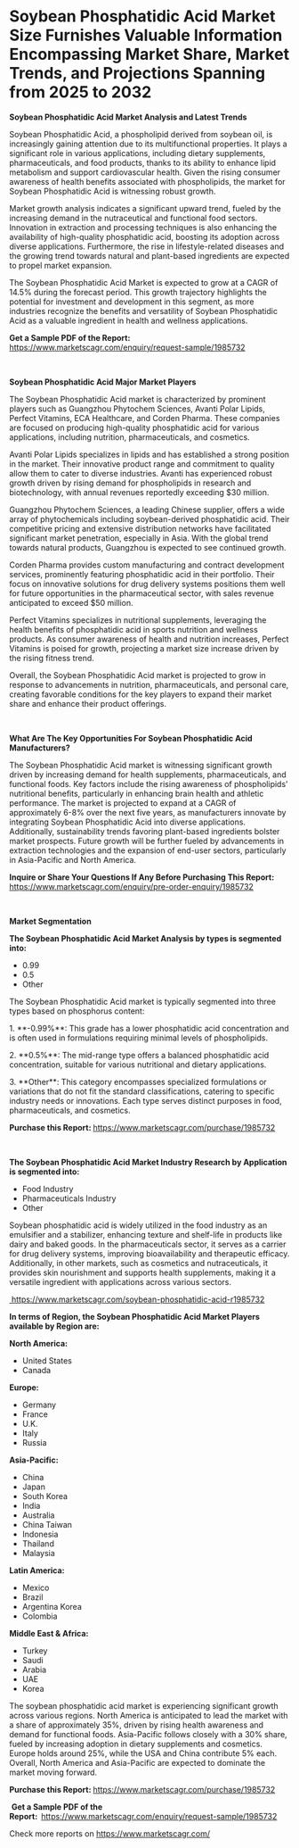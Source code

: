 <p><h1>Soybean Phosphatidic Acid Market Size Furnishes Valuable Information Encompassing Market Share, Market Trends, and Projections Spanning from 2025 to 2032</h1></p><p><strong>Soybean Phosphatidic Acid Market Analysis and Latest Trends</strong></p>
<p><p>Soybean Phosphatidic Acid, a phospholipid derived from soybean oil, is increasingly gaining attention due to its multifunctional properties. It plays a significant role in various applications, including dietary supplements, pharmaceuticals, and food products, thanks to its ability to enhance lipid metabolism and support cardiovascular health. Given the rising consumer awareness of health benefits associated with phospholipids, the market for Soybean Phosphatidic Acid is witnessing robust growth.</p><p>Market growth analysis indicates a significant upward trend, fueled by the increasing demand in the nutraceutical and functional food sectors. Innovation in extraction and processing techniques is also enhancing the availability of high-quality phosphatidic acid, boosting its adoption across diverse applications. Furthermore, the rise in lifestyle-related diseases and the growing trend towards natural and plant-based ingredients are expected to propel market expansion.</p><p>The Soybean Phosphatidic Acid Market is expected to grow at a CAGR of 14.5% during the forecast period. This growth trajectory highlights the potential for investment and development in this segment, as more industries recognize the benefits and versatility of Soybean Phosphatidic Acid as a valuable ingredient in health and wellness applications.</p></p>
<p><strong>Get a Sample PDF of the Report:&nbsp;</strong> <a href="https://www.marketscagr.com/enquiry/request-sample/1985732?utm_campaign=2782&utm_medium=2&utm_source=Github&utm_content=ia&utm_term=03042025&utm_id=soybean-phosphatidic-acid">https://www.marketscagr.com/enquiry/request-sample/1985732</a></p>
<p>&nbsp;</p>
<p><strong>Soybean Phosphatidic Acid Major Market Players</strong></p>
<p><p>The Soybean Phosphatidic Acid market is characterized by prominent players such as Guangzhou Phytochem Sciences, Avanti Polar Lipids, Perfect Vitamins, ECA Healthcare, and Corden Pharma. These companies are focused on producing high-quality phosphatidic acid for various applications, including nutrition, pharmaceuticals, and cosmetics.</p><p>Avanti Polar Lipids specializes in lipids and has established a strong position in the market. Their innovative product range and commitment to quality allow them to cater to diverse industries. Avanti has experienced robust growth driven by rising demand for phospholipids in research and biotechnology, with annual revenues reportedly exceeding $30 million.</p><p>Guangzhou Phytochem Sciences, a leading Chinese supplier, offers a wide array of phytochemicals including soybean-derived phosphatidic acid. Their competitive pricing and extensive distribution networks have facilitated significant market penetration, especially in Asia. With the global trend towards natural products, Guangzhou is expected to see continued growth.</p><p>Corden Pharma provides custom manufacturing and contract development services, prominently featuring phosphatidic acid in their portfolio. Their focus on innovative solutions for drug delivery systems positions them well for future opportunities in the pharmaceutical sector, with sales revenue anticipated to exceed $50 million.</p><p>Perfect Vitamins specializes in nutritional supplements, leveraging the health benefits of phosphatidic acid in sports nutrition and wellness products. As consumer awareness of health and nutrition increases, Perfect Vitamins is poised for growth, projecting a market size increase driven by the rising fitness trend.</p><p>Overall, the Soybean Phosphatidic Acid market is projected to grow in response to advancements in nutrition, pharmaceuticals, and personal care, creating favorable conditions for the key players to expand their market share and enhance their product offerings.</p></p>
<p>&nbsp;</p>
<p><strong>What Are The Key Opportunities For Soybean Phosphatidic Acid Manufacturers?</strong></p>
<p><p>The Soybean Phosphatidic Acid market is witnessing significant growth driven by increasing demand for health supplements, pharmaceuticals, and functional foods. Key factors include the rising awareness of phospholipids' nutritional benefits, particularly in enhancing brain health and athletic performance. The market is projected to expand at a CAGR of approximately 6-8% over the next five years, as manufacturers innovate by integrating Soybean Phosphatidic Acid into diverse applications. Additionally, sustainability trends favoring plant-based ingredients bolster market prospects. Future growth will be further fueled by advancements in extraction technologies and the expansion of end-user sectors, particularly in Asia-Pacific and North America.</p></p>
<p><strong>Inquire or Share Your Questions If Any Before Purchasing This Report:</strong> <a href="https://www.marketscagr.com/enquiry/pre-order-enquiry/1985732?utm_campaign=2782&utm_medium=2&utm_source=Github&utm_content=ia&utm_term=03042025&utm_id=soybean-phosphatidic-acid">https://www.marketscagr.com/enquiry/pre-order-enquiry/1985732</a></p>
<p>&nbsp;</p>
<p><strong>Market Segmentation</strong></p>
<p><strong>The Soybean Phosphatidic Acid Market Analysis by types is segmented into:</strong></p>
<p><ul><li>0.99</li><li>0.5</li><li>Other</li></ul></p>
<p><p>The Soybean Phosphatidic Acid market is typically segmented into three types based on phosphorus content: </p><p>1. **-0.99%**: This grade has a lower phosphatidic acid concentration and is often used in formulations requiring minimal levels of phospholipids.</p><p>  </p><p>2. **0.5%**: The mid-range type offers a balanced phosphatidic acid concentration, suitable for various nutritional and dietary applications.</p><p>  </p><p>3. **Other**: This category encompasses specialized formulations or variations that do not fit the standard classifications, catering to specific industry needs or innovations. Each type serves distinct purposes in food, pharmaceuticals, and cosmetics.</p></p>
<p><strong>Purchase this Report:&nbsp;</strong><a href="https://www.marketscagr.com/purchase/1985732?utm_campaign=2782&utm_medium=2&utm_source=Github&utm_content=ia&utm_term=03042025&utm_id=soybean-phosphatidic-acid">https://www.marketscagr.com/purchase/1985732</a></p>
<p>&nbsp;</p>
<p><strong>The Soybean Phosphatidic Acid Market Industry Research by Application is segmented into:</strong></p>
<p><ul><li>Food Industry</li><li>Pharmaceuticals Industry</li><li>Other</li></ul></p>
<p><p>Soybean phosphatidic acid is widely utilized in the food industry as an emulsifier and a stabilizer, enhancing texture and shelf-life in products like dairy and baked goods. In the pharmaceuticals sector, it serves as a carrier for drug delivery systems, improving bioavailability and therapeutic efficacy. Additionally, in other markets, such as cosmetics and nutraceuticals, it provides skin nourishment and supports health supplements, making it a versatile ingredient with applications across various sectors.</p></p>
<p><a href="https://www.marketscagr.com/soybean-phosphatidic-acid-r1985732?utm_campaign=2782&utm_medium=2&utm_source=Github&utm_content=ia&utm_term=03042025&utm_id=soybean-phosphatidic-acid">&nbsp;https://www.marketscagr.com/soybean-phosphatidic-acid-r1985732</a></p>
<p><strong>In terms of Region, the Soybean Phosphatidic Acid Market Players available by Region are:</strong></p>
<p>
    <p> <strong> North America: </strong>
        <ul>
            <li>United States</li>
            <li>Canada</li>
        </ul>
        </p> 
    <p> <strong> Europe: </strong>
        <ul>
            <li>Germany</li>
            <li>France</li>
            <li>U.K.</li>
            <li>Italy</li>
            <li>Russia</li>
        </ul>
        </p> 
    <p> <strong> Asia-Pacific: </strong>
        <ul>
            <li>China</li>
            <li>Japan</li>
            <li>South Korea</li>
            <li>India</li>
            <li>Australia</li>
            <li>China Taiwan</li>
            <li>Indonesia</li>
            <li>Thailand</li>
            <li>Malaysia</li>
        </ul>
        </p> 
    <p> <strong> Latin America: </strong>
        <ul>
            <li>Mexico</li>
            <li>Brazil</li>
            <li>Argentina Korea</li>
            <li>Colombia</li>
        </ul>
        </p> 
    <p> <strong> Middle East & Africa: </strong>
        <ul>
            <li>Turkey</li>
            <li>Saudi</li>
            <li>Arabia</li>
            <li>UAE</li>
            <li>Korea</li>
        </ul>
    </p>
    </p>
<p><p>The soybean phosphatidic acid market is experiencing significant growth across various regions. North America is anticipated to lead the market with a share of approximately 35%, driven by rising health awareness and demand for functional foods. Asia-Pacific follows closely with a 30% share, fueled by increasing adoption in dietary supplements and cosmetics. Europe holds around 25%, while the USA and China contribute 5% each. Overall, North America and Asia-Pacific are expected to dominate the market moving forward.</p></p>
<p><strong>Purchase this Report: </strong><a href="https://www.marketscagr.com/purchase/1985732?utm_campaign=2782&utm_medium=2&utm_source=Github&utm_content=ia&utm_term=03042025&utm_id=soybean-phosphatidic-acid">https://www.marketscagr.com/purchase/1985732</a></p>
<p>&nbsp;<strong>Get a Sample PDF of the Report:&nbsp;&nbsp;</strong><a href="https://www.marketscagr.com/enquiry/request-sample/1985732?utm_campaign=2782&utm_medium=2&utm_source=Github&utm_content=ia&utm_term=03042025&utm_id=soybean-phosphatidic-acid">https://www.marketscagr.com/enquiry/request-sample/1985732</a></p>
<p><strong></strong></p>
<p>Check more reports on <a href="https://www.marketscagr.com/?utm_campaign=2782&utm_medium=2&utm_source=Github&utm_content=ia&utm_term=03042025&utm_id=soybean-phosphatidic-acid">https://www.marketscagr.com/</a></p>